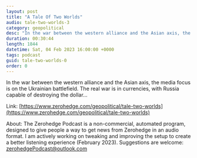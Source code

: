 ```yaml
---
layout: post
title: "A Tale Of Two Worlds"
audio: tale-two-worlds-3
category: geopolitical
desc: "In the war between the western alliance and the Asian axis, the media focus is on the Ukrainian battlefield. The real war is in currencies, with Russia capable of destroying the dollar..."
duration: 00:30:44
length: 1844
datetime: Sat, 04 Feb 2023 16:00:00 +0000
tags: podcast
guid: tale-two-worlds-0
order: 0
---
```

In the war between the western alliance and the Asian axis, the media focus is on the Ukrainian battlefield. The real war is in currencies, with Russia capable of destroying the dollar...

Link: [https://www.zerohedge.com/geopolitical/tale-two-worlds](https://www.zerohedge.com/geopolitical/tale-two-worlds)

About: The Zerohedge Podcast is a non-commercial, automated program, designed to give people a way to get news from Zerohedge in an audio format.  I am actively working on tweaking and improving the setup to create a better listening experience (February 2023).  Suggestions are welcome: [zerohedgePodcast@outlook.com](mailto:zerohedgePodcast@outlook.com)